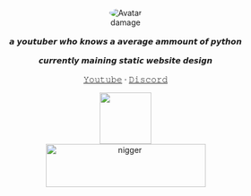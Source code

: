 <p align="center"> 
</p>
<p align="center">
  <p align="center">
  <img src="https://cdn.discordapp.com/attachments/738243069115105291/772872207733882880/38.gif" alt="Avatar" style="border-radius: 75%;">
   <br />
 damage
    <br />
    <br />
   𝙖 𝙮𝙤𝙪𝙩𝙪𝙗𝙚𝙧 𝙬𝙝𝙤 𝙠𝙣𝙤𝙬𝙨 𝙖 𝙖𝙫𝙚𝙧𝙖𝙜𝙚 𝙖𝙢𝙢𝙤𝙪𝙣𝙩 𝙤𝙛 𝙥𝙮𝙩𝙝𝙤𝙣 
    <br />
    <br />𝙘𝙪𝙧𝙧𝙚𝙣𝙩𝙡𝙮 𝙢𝙖𝙞𝙣𝙞𝙣𝙜 𝙨𝙩𝙖𝙩𝙞𝙘 𝙬𝙚𝙗𝙨𝙞𝙩𝙚 𝙙𝙚𝙨𝙞𝙜𝙣<br />
    <br />
    <a href=https://youtube.com/channel/UCppp_VANF0fNUZZwuK-x9fg?view_as=subscriber">𝚈𝚘𝚞𝚝𝚞𝚋𝚎</a>
    ·
    <a href="https://discord.bio/p/thieft">𝙳𝚒𝚜𝚌𝚘𝚛𝚍</a>
  </p>
</p>
<p align="center">  
  <a href="https://steamcommunity.com/id/ayuo">
    <img src="https://cdn.discordapp.com/attachments/816484360333033475/817581245012770846/image0.png" height="92">
  </a>
  <br />
    <img src="https://cdn.discordapp.com/attachments/816484360333033475/817581194337845288/image1.png" alt="nigger" width="285" height="77">
</p>
